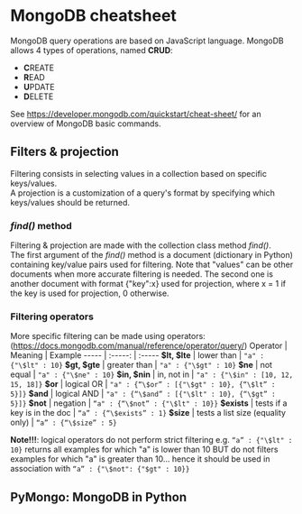 # MongoDB cheatsheet

MongoDB query operations are based on JavaScript language. MongoDB allows 4 types of operations, named **CRUD**:
- **C**REATE
- **R**EAD
- **U**PDATE
- **D**ELETE

See https://developer.mongodb.com/quickstart/cheat-sheet/ for an overview of MongoDB basic commands.

## Filters & projection
Filtering consists in selecting values in a collection based on specific keys/values.  
A projection is a customization of a query's format by specifying which keys/values should be returned.  

### *find()* method
Filtering & projection are made with the collection class method *find()*.  
The first argument of the *find()* method is a document (dictionary in Python) containing key/value pairs used for filtering. Note that "values" can be other documents when more accurate filtering is needed. 
The second one is another document with format {"key":x} used for projection, where x = 1 if the key is used for projection, 0 otherwise.  

### Filtering operators
More specific filtering can be made using operators:(https://docs.mongodb.com/manual/reference/operator/query/)
Operator | Meaning | Example
----- | :-----: | :-----
**\$lt, \$lte** | lower than | `"a" : {"\$lt" : 10}`
**\$gt, \$gte** | greater than | `"a" : {"\$gt" : 10}`
**\$ne** | not equal | `"a" : {"\$ne" : 10}`
**\$in, \$nin** | in, not in | `"a" : {"\$in" : [10, 12, 15, 18]}`
**\$or** | logical OR | `"a" : {“\$or” : [{"\$gt" : 10}, {“\$lt” : 5}]}`
**\$and** | logical AND | `"a" : {“\$and” : [{"\$lt" : 10}, {“\$gt” : 5}]}`
**\$not** | negation | `“a" : {“\$not” : {"\$lt" : 10}}`
**\$exists** | tests if a key is in the doc | `“a” : {“\$exists” : 1}`
**\$size** | tests a list size (equality only) | `“a” : {“\$size” : 5}`

**Note!!!**: logical operators do not perform strict filtering e.g. `“a” : {"\$lt" : 10}` returns all examples for which "a" is lower than 10 BUT do not filters examples for which "a" is greater than 10... hence it should be used in association with `“a” : {"\$not": {"$gt" : 10}}`
## PyMongo: MongoDB in Python
